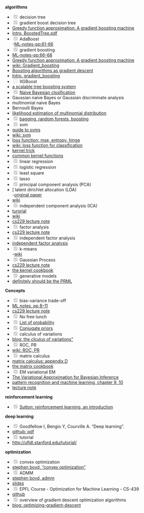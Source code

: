 <!DOCTYPE html>
<html>

<head>
  <meta charset="utf-8">
  <meta name="viewport" content="width=device-width, initial-scale=1.0">
  <title>Algorithms</title>
  <link rel="stylesheet" href="https://stackedit.io/style.css" />
</head>

<body class="stackedit">
  <div class="stackedit__html"><p><strong>algorithms</strong></p>
<ul>
<li class="task-list-item"><input type="checkbox" class="task-list-item-checkbox" checked="true" disabled=""> decision tree</li>
<li class="task-list-item"><input type="checkbox" class="task-list-item-checkbox" checked="true" disabled=""> gradient boost decision tree</li>
<li><a href="https://statweb.stanford.edu/~jhf/ftp/trebst.pdf">Greedy function approximation: A gradient boosting machine</a></li>
<li><a href="https://homes.cs.washington.edu/~tqchen/pdf/BoostedTree.pdf">Intro. BoostedTree.pdf</a></li>
<li class="task-list-item"><input type="checkbox" class="task-list-item-checkbox" checked="true" disabled=""> AdaBoost<br>
-<a href="http://www-m5.ma.tum.de/foswiki/pub/M5/Allgemeines/MA4801_2018S/ML_notes_main.pdf">ML-notes-pp:61-66</a></li>
<li class="task-list-item"><input type="checkbox" class="task-list-item-checkbox" checked="true" disabled=""> gradient boosting</li>
<li><a href="http://www-m5.ma.tum.de/foswiki/pub/M5/Allgemeines/MA4801_2018S/ML_notes_main.pdf">ML-notes-pp:66-68</a></li>
<li><a href="https://statweb.stanford.edu/~jhf/ftp/trebst.pdf">Greedy function approximation: A gradient boosting machine</a></li>
<li><a href="https://en.wikipedia.org/wiki/Gradient_boosting">wiki: Gradient_boosting</a></li>
<li><a href="http://papers.nips.cc/paper/1766-boosting-algorithms-as-gradient-descent.pdf">Boosting algorithms as gradient descent</a></li>
<li><a href="http://www.chengli.io/tutorials/gradient_boosting.pdf">Intro. gradient_boosting</a></li>
<li class="task-list-item"><input type="checkbox" class="task-list-item-checkbox" disabled=""> XGBoost</li>
<li><a href="https://www.kdd.org/kdd2016/papers/files/rfp0697-chenAemb.pdf">a scalable tree boosting system</a></li>
<li class="task-list-item"><input type="checkbox" class="task-list-item-checkbox" checked="true" disabled=""> <a href="https://en.wikipedia.org/wiki/Naive_Bayes_classifier">Naive Bayesian clssification</a></li>
<li>Gaussian naive Bayes or Gaussian discriminate analysis</li>
<li>multinomial naive Bayes</li>
<li>Bernoulli Bayes</li>
<li><a href="https://math.stackexchange.com/questions/421105/maximum-likelihood-estimator-of-parameters-of-multinomial-distribution">likelihood estimation of multinomial distribution</a></li>
<li class="task-list-item"><input type="checkbox" class="task-list-item-checkbox" checked="true" disabled=""> <a href="https://web.stanford.edu/class/stats202/content/lec20.pdf">bagging, random forests, boosting</a></li>
<li class="task-list-item"><input type="checkbox" class="task-list-item-checkbox" checked="true" disabled=""> svm</li>
<li><a href="http://web.mit.edu/6.034/wwwbob/svm.pdf">guide to svms</a></li>
<li><a href="https://en.wikipedia.org/wiki/Support-vector_machine">wiki: svm</a></li>
<li><a href="https://rohanvarma.me/Loss-Functions/">loss function: mse, entropy, hinge</a></li>
<li><a href="https://en.wikipedia.org/wiki/Loss_functions_for_classification">wiki: loss function for classification</a></li>
<li><a href="https://stats.stackexchange.com/questions/48506/what-function-could-be-a-kernel">kernel trick</a></li>
<li><a href="https://data-flair.training/blogs/svm-kernel-functions/">common kernel functions</a></li>
<li class="task-list-item"><input type="checkbox" class="task-list-item-checkbox" checked="true" disabled=""> linear regression</li>
<li class="task-list-item"><input type="checkbox" class="task-list-item-checkbox" checked="true" disabled=""> logistic regression</li>
<li class="task-list-item"><input type="checkbox" class="task-list-item-checkbox" checked="true" disabled=""> least square</li>
<li class="task-list-item"><input type="checkbox" class="task-list-item-checkbox" checked="true" disabled=""> lasso</li>
<li class="task-list-item"><input type="checkbox" class="task-list-item-checkbox" checked="true" disabled=""> principal component analysis (PCA)</li>
<li>[  latent dirichlet allocation (LDA)<br>
-<a href="http://www.jmlr.org/papers/volume3/blei03a/blei03a.pdf">original paper</a></li>
<li><a href="https://en.wikipedia.org/wiki/Latent_Dirichlet_allocation">wiki</a></li>
<li class="task-list-item"><input type="checkbox" class="task-list-item-checkbox" checked="true" disabled=""> independent component analysis (ICA)</li>
<li><a href="http://www.cs.jhu.edu/~ayuille/courses/Stat161-261-Spring14/HyvO00-icatut.pdf">turorial</a></li>
<li><a href="https://en.wikipedia.org/wiki/Independent_component_analysis">wiki</a></li>
<li><a href="http://cs229.stanford.edu/summer2019/cs229-notes11.pdf">cs229 lecture note</a></li>
<li class="task-list-item"><input type="checkbox" class="task-list-item-checkbox" checked="true" disabled=""> factor analysis</li>
<li><a href="http://cs229.stanford.edu/summer2019/cs229-notes9.pdf">cs229 lecture note</a></li>
<li class="task-list-item"><input type="checkbox" class="task-list-item-checkbox" checked="true" disabled=""> independent factor analysis</li>
<li><a href="https://pdfs.semanticscholar.org/ea7a/c9237c240b86944d34dd93fbb5793b7f5437.pdf">independent factor analysis </a></li>
<li class="task-list-item"><input type="checkbox" class="task-list-item-checkbox" checked="true" disabled=""> k-means<br>
-<a href="https://en.wikipedia.org/wiki/K-means_clustering">wiki</a></li>
<li class="task-list-item"><input type="checkbox" class="task-list-item-checkbox" checked="true" disabled=""> Gaussian Process</li>
<li><a href="http://cs229.stanford.edu/summer2019/gaussian_processes.pdf">cs229 lecture note</a></li>
<li><a href="https://www.cs.toronto.edu/~duvenaud/cookbook/">the kernel cookbook</a></li>
<li class="task-list-item"><input type="checkbox" class="task-list-item-checkbox" checked="true" disabled=""> generative models</li>
<li><a href="https://www.microsoft.com/en-us/research/uploads/prod/2006/01/Bishop-Pattern-Recognition-and-Machine-Learning-2006.pdf">definitely should be the PRML</a></li>
</ul>
<p><strong>Concepts</strong></p>
<ul>
<li class="task-list-item"><input type="checkbox" class="task-list-item-checkbox" checked="true" disabled=""> bias-variance trade-off</li>
<li><a href="http://www-m5.ma.tum.de/foswiki/pub/M5/Allgemeines/MA4801_2018S/ML_notes_main.pdf">ML notes, pp 8–11</a></li>
<li><a href="http://cs229.stanford.edu/summer2019/BiasVarianceAnalysis.pdf">cs229 lecture note</a></li>
<li class="task-list-item"><input type="checkbox" class="task-list-item-checkbox" checked="true" disabled=""> No free lunch</li>
<li class="task-list-item"><input type="checkbox" class="task-list-item-checkbox" checked="true" disabled=""> <a href="https://en.wikipedia.org/wiki/List_of_probability_distributions">List of probability</a></li>
<li class="task-list-item"><input type="checkbox" class="task-list-item-checkbox" checked="true" disabled=""> <a href="https://en.wikipedia.org/wiki/Conjugate_prior">Conjugate priors</a></li>
<li class="task-list-item"><input type="checkbox" class="task-list-item-checkbox" checked="true" disabled=""> calculus of variations</li>
<li><a href="http://bjlkeng.github.io/posts/the-calculus-of-variations/">blog: the clculus of variations"</a></li>
<li class="task-list-item"><input type="checkbox" class="task-list-item-checkbox" checked="true" disabled=""> ROC, PR</li>
<li><a href="https://en.wikipedia.org/wiki/Receiver_operating_characteristic">wiki: ROC, PR</a></li>
<li class="task-list-item"><input type="checkbox" class="task-list-item-checkbox" checked="true" disabled=""> matrix calculus</li>
<li><a href="https://www.cs.cmu.edu/~epxing/Class/10701-08s/recitation/mc.pdf">matrix calculus: appendix D</a></li>
<li><a href="https://www.math.uwaterloo.ca/~hwolkowi/matrixcookbook.pdf">the matrix cookbook</a></li>
<li class="task-list-item"><input type="checkbox" class="task-list-item-checkbox" checked="true" disabled=""> EM variational EM</li>
<li><a href="http://www.cs.uoi.gr/~arly/papers/SPM08.pdf">The Variational Approximation for Bayesian Inference </a></li>
<li><a href="https://www.microsoft.com/en-us/research/uploads/prod/2006/01/Bishop-Pattern-Recognition-and-Machine-Learning-2006.pdf">pattern recognition and machine learning, chapter 9, 10</a></li>
<li><a href="http://cs229.stanford.edu/notes/cs229-notes8.pdf">lecture note</a></li>
</ul>
<p><strong>reinforcement learning</strong></p>
<ul>
<li class="task-list-item"><input type="checkbox" class="task-list-item-checkbox" checked="true" disabled=""> <a href="http://incompleteideas.net/book/the-book-2nd.html">Sutton: reinforcement learning, an introduction</a></li>
</ul>
<p><strong>deep learning</strong></p>
<ul>
<li class="task-list-item"><input type="checkbox" class="task-list-item-checkbox" checked="true" disabled=""> Goodfellow I, Bengio Y, Courville A. “Deep learning”.</li>
<li><a href="https://github.com/janishar/mit-deep-learning-book-pdf">github: pdf</a></li>
<li class="task-list-item"><input type="checkbox" class="task-list-item-checkbox" checked="true" disabled=""> tutorial</li>
<li><a href="http://ufldl.stanford.edu/tutorial/">http://ufldl.stanford.edu/tutorial/</a></li>
</ul>
<p><strong>optimization</strong></p>
<ul>
<li class="task-list-item"><input type="checkbox" class="task-list-item-checkbox" checked="true" disabled=""> convex optimization</li>
<li><a href="https://web.stanford.edu/~boyd/cvxbook/bv_cvxbook.pdf">stephen boyd, “convex optimization”</a></li>
<li class="task-list-item"><input type="checkbox" class="task-list-item-checkbox" checked="true" disabled=""> ADMM</li>
<li><a href="https://web.stanford.edu/~boyd/papers/pdf/admm_distr_stats.pdf">stephen boyd, admm</a></li>
<li><a href="https://web.stanford.edu/~boyd/papers/pdf/admm_slides.pdf">slides</a></li>
<li class="task-list-item"><input type="checkbox" class="task-list-item-checkbox" checked="true" disabled=""> EPFL Course - Optimization for Machine Learning - CS-439</li>
<li><a href="https://github.com/epfml/OptML_course">github</a></li>
<li class="task-list-item"><input type="checkbox" class="task-list-item-checkbox" checked="true" disabled=""> overview of gradient descent optimization algorithms</li>
<li><a href="http://ruder.io/optimizing-gradient-descent/">blog: optimizing-gradient-descent</a></li>
</ul>
</div>
</body>

</html>
